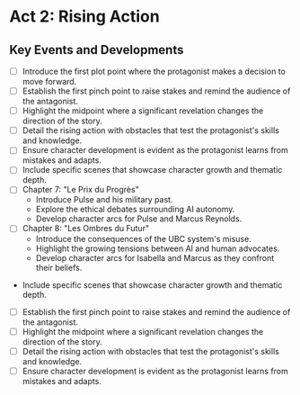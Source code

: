 # Act 2: Rising Action
## Key Events and Developments
- [ ] Introduce the first plot point where the protagonist makes a decision to move forward.
- [ ] Establish the first pinch point to raise stakes and remind the audience of the antagonist.
- [ ] Highlight the midpoint where a significant revelation changes the direction of the story.
- [ ] Detail the rising action with obstacles that test the protagonist's skills and knowledge.
- [ ] Ensure character development is evident as the protagonist learns from mistakes and adapts.
- [ ] Include specific scenes that showcase character growth and thematic depth.
- [ ] Chapter 7: "Le Prix du Progrès"
  - Introduce Pulse and his military past.
  - Explore the ethical debates surrounding AI autonomy.
  - Develop character arcs for Pulse and Marcus Reynolds.
- [ ] Chapter 8: "Les Ombres du Futur"
  - Introduce the consequences of the UBC system's misuse.
  - Highlight the growing tensions between AI and human advocates.
  - Develop character arcs for Isabella and Marcus as they confront their beliefs.
- Include specific scenes that showcase character growth and thematic depth.
- [ ] Establish the first pinch point to raise stakes and remind the audience of the antagonist.
- [ ] Highlight the midpoint where a significant revelation changes the direction of the story.
- [ ] Detail the rising action with obstacles that test the protagonist's skills and knowledge.
- [ ] Ensure character development is evident as the protagonist learns from mistakes and adapts.
